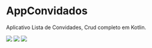 # AppConvidados

Aplicativo Lista de Convidades, Crud completo em Kotlin.

<img src="https://github.com/jessicalves/AppConvidados/assets/48735842/ada119c4-1120-4644-a2ca-3134b8bfdc2e" heigth="300">
<img src="https://github.com/jessicalves/AppConvidados/assets/48735842/2d1ace36-388c-43c0-8639-a56e2ce3a0b4" heigth="300">
<img src="https://github.com/jessicalves/AppConvidados/assets/48735842/930fca15-6a09-4d77-98bd-9af9bcf86de1" heigth="300">
